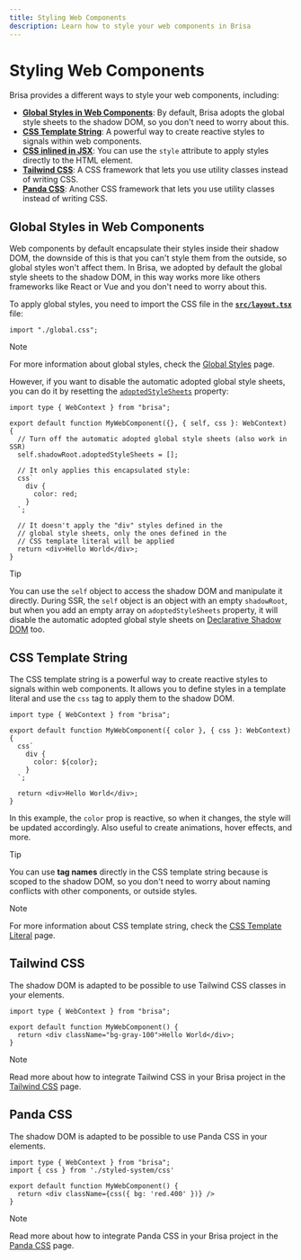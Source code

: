 ```yaml
---
title: Styling Web Components
description: Learn how to style your web components in Brisa
---
```


# Styling Web Components

Brisa provides a different ways to style your web components, including:

- [**Global Styles in Web Components**](#global-styles-in-web-components): By default, Brisa adopts the global style sheets to the shadow DOM, so you don't need to worry about this.
- [**CSS Template String**](#css-template-string): A powerful way to create reactive styles to signals within web components.
- [**CSS inlined in JSX**](#css-inlined-in-jsx): You can use the `style` attribute to apply styles directly to the HTML element.
- [**Tailwind CSS**](#tailwind-css): A CSS framework that lets you use utility classes instead of writing CSS.
- [**Panda CSS**](#panda-css): Another CSS framework that lets you use utility classes instead of writing CSS.

## Global Styles in Web Components

Web components by default encapsulate their styles inside their shadow DOM, the downside of this is that you can't style them from the outside, so global styles won't affect them. In Brisa, we adopted by default the global style sheets to the shadow DOM, in this way works more like others frameworks like React or Vue and you don't need to worry about this.

To apply global styles, you need to import the CSS file in the [**`src/layout.tsx`**](/building-your-application/routing/pages-and-layouts) file:

```tsx
import "./global.css";
```

> [!NOTE]
>
> For more information about global styles, check the [Global Styles](/building-your-application/styling/global-styles) page.

However, if you want to disable the automatic adopted global style sheets, you can do it by resetting the [`adoptedStyleSheets`](https://developer.mozilla.org/en-US/docs/Web/API/Document/adoptedStyleSheets) property:

```tsx
import type { WebContext } from "brisa";

export default function MyWebComponent({}, { self, css }: WebContext) {
  // Turn off the automatic adopted global style sheets (also work in SSR)
  self.shadowRoot.adoptedStyleSheets = [];

  // It only applies this encapsulated style:
  css`
    div {
      color: red;
    }
  `;

  // It doesn't apply the "div" styles defined in the
  // global style sheets, only the ones defined in the
  // CSS template literal will be applied
  return <div>Hello World</div>;
}
```

> [!TIP]
>
> You can use the `self` object to access the shadow DOM and manipulate it directly. During SSR, the `self` object is an object with an empty `shadowRoot`, but when you add an empty array on `adoptedStyleSheets` property, it will disable the automatic adopted global style sheets on [Declarative Shadow DOM](https://developer.chrome.com/docs/css-ui/declarative-shadow-dom) too.

## CSS Template String

The CSS template string is a powerful way to create reactive styles to signals within web components. It allows you to define styles in a template literal and use the `css` tag to apply them to the shadow DOM.

```tsx
import type { WebContext } from "brisa";

export default function MyWebComponent({ color }, { css }: WebContext) {
  css`
    div {
      color: ${color};
    }
  `;

  return <div>Hello World</div>;
}
```

In this example, the `color` prop is reactive, so when it changes, the style will be updated accordingly. Also useful to create animations, hover effects, and more.

> [!TIP]
>
> You can use **tag names** directly in the CSS template string because is scoped to the shadow DOM, so you don't need to worry about naming conflicts with other components, or outside styles.

> [!NOTE]
>
> For more information about CSS template string, check the [CSS Template Literal](/building-your-application/styling/css-template-literal) page.

## Tailwind CSS

The shadow DOM is adapted to be possible to use Tailwind CSS classes in your elements.

```tsx
import type { WebContext } from "brisa";

export default function MyWebComponent() {
  return <div className="bg-gray-100">Hello World</div>;
}
```

> [!NOTE]
>
> Read more about how to integrate Tailwind CSS in your Brisa project in the [Tailwind CSS](/building-your-application/integrations/tailwind-css) page.

## Panda CSS

The shadow DOM is adapted to be possible to use Panda CSS in your elements.

```tsx
import type { WebContext } from "brisa";
import { css } from './styled-system/css'
 
export default function MyWebComponent() {
  return <div className={css({ bg: 'red.400' })} />
}
```

> [!NOTE]
>
> Read more about how to integrate Panda CSS in your Brisa project in the [Panda CSS](/building-your-application/integrations/panda-css) page.


